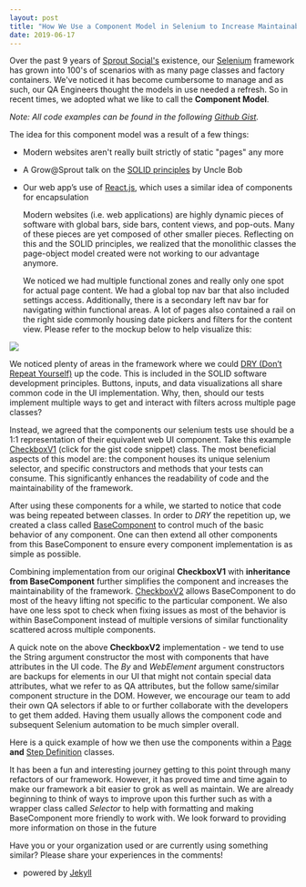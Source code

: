 ```yaml
---
layout: post
title: "How We Use a Component Model in Selenium to Increase Maintainability"
date: 2019-06-17
---
```


  Over the past 9 years of [Sprout Social's](https://sproutsocial.com) existence,  our [Selenium](https://www.seleniumhq.org/) framework has grown into 100's of scenarios with as many page classes and factory containers. We've noticed it has become cumbersome to manage and as such, our QA Engineers thought the models in use needed a refresh. So in recent times, we adopted what we like to call the **Component Model**.

  *Note: All code examples can be found in the following [Github Gist](https://gist.github.com/ddaypunk06/4f3e62d4b049cf2aa460e3155e2aa099?ts=4).*

  The idea for this component model was a result of a few things: 
* Modern websites aren't really built strictly of static "pages" any more
* A Grow@Sprout talk on the [SOLID principles](https://medium.com/@dhkelmendi/solid-principles-made-easy-67b1246bcdf) by Uncle Bob
* Our web app’s use of [React.js](https://reactjs.org/), which uses a similar idea of components for encapsulation

  Modern websites (i.e. web applications) are highly dynamic pieces of software with global bars, side bars, content views, and pop-outs. Many of these pieces are yet composed of other smaller pieces. Reflecting on this and the SOLID principles, we realized that the monolithic classes the page-object model created were not working to our advantage anymore. 

  We noticed we had multiple functional zones and really only one spot for actual page content. We had a global top nav bar that also included settings access. Additionally, there is a secondary left nav bar for navigating within functional areas. A lot of pages also contained a rail on the right side commonly housing date pickers and filters for the content view. Please refer to the mockup below to help visualize this:

![](https://thepracticaldev.s3.amazonaws.com/i/s37jtenw51dgmeq8849x.png)

  We noticed plenty of areas in the framework where we could [DRY (Don’t Repeat Yourself)](https://www.codeproject.com/Articles/36712/SOLID-and-DRY) up the code. This is included in the SOLID software development principles. Buttons, inputs, and data visualizations all share common code in the UI implementation. Why, then, should our tests implement multiple ways to get and interact with filters across multiple page classes? 

  Instead, we agreed that the components our selenium tests use should be a 1:1 representation of their equivalent web UI component. Take this example [CheckboxV1](https://gist.github.com/ddaypunk06/4f3e62d4b049cf2aa460e3155e2aa099?ts=4#file-checkboxv1-java) (click for the gist code snippet) class. The most beneficial aspects of this model are: the component houses its unique selenium selector, and specific constructors and methods that your tests can consume. This significantly enhances the readability of code and the maintainability of the framework.

  After using these components for a while, we started to notice that code was being repeated between classes. In order to *DRY* the repetition up, we created a class called [BaseComponent](https://gist.github.com/ddaypunk06/4f3e62d4b049cf2aa460e3155e2aa099?ts=4#file-basecomponent-java) to control much of the basic behavior of any component. One can then extend all other components from this BaseComponent to ensure every component implementation is as simple as possible.

  Combining implementation from our original **CheckboxV1** with **inheritance from BaseComponent** further simplifies the component and increases the maintainability of the framework. [CheckboxV2](https://gist.github.com/ddaypunk06/4f3e62d4b049cf2aa460e3155e2aa099?ts=4#file-checkboxv2-java) allows BaseComponent to do most of the heavy lifting not specific to the particular component. We also have one less spot to check when fixing issues as most of the behavior is within BaseComponent instead of multiple versions of similar functionality scattered across multiple components.

  A quick note on the above **CheckboxV2** implementation - we tend to use the String argument constructor the most with components that have attributes in the UI code. The *By* and *WebElement* argument constructors are backups for elements in our UI that might not contain special data attributes, what we refer to as QA attributes, but the follow same/similar component structure in the DOM. However, we encourage our team to add their own QA selectors if able to or further collaborate with the developers to get them added. Having them usually allows the component code and subsequent Selenium automation to be much simpler overall.

  Here is a quick example of how we then use the components within a [Page](https://gist.github.com/ddaypunk06/4f3e62d4b049cf2aa460e3155e2aa099?ts=4#file-page-java) **and** [Step Definition](https://gist.github.com/ddaypunk06/4f3e62d4b049cf2aa460e3155e2aa099?ts=4#file-checkboxsteps-java) classes.

  It has been a fun and interesting journey getting to this point through many refactors of our framework. However, it has proved time and time again to make our framework a bit easier to grok as well as maintain. We are already beginning to think of ways to improve upon this further such as with a wrapper class called *Selector* to help with formatting and making BaseComponent more friendly to work with. We look forward to providing more information on those in the future

  Have you or your organization used or are currently using something similar? Please share your experiences in the comments!

  - powered by [Jekyll](http://jekyllrb.com)

